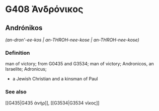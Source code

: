 # G408 Ἀνδρόνικος

## Andrónikos

_(an-dron'-ee-kos | an-THROH-nee-kose | an-THROH-nee-kose)_

### Definition

man of victory; from G0435 and G3534; man of victory; Andronicos, an Israelite; Adronicus; 

- a Jewish Christian and a kinsman of Paul

### See also

[[G435|G435 ἀνήρ]], [[G3534|G3534 νῖκος]]
